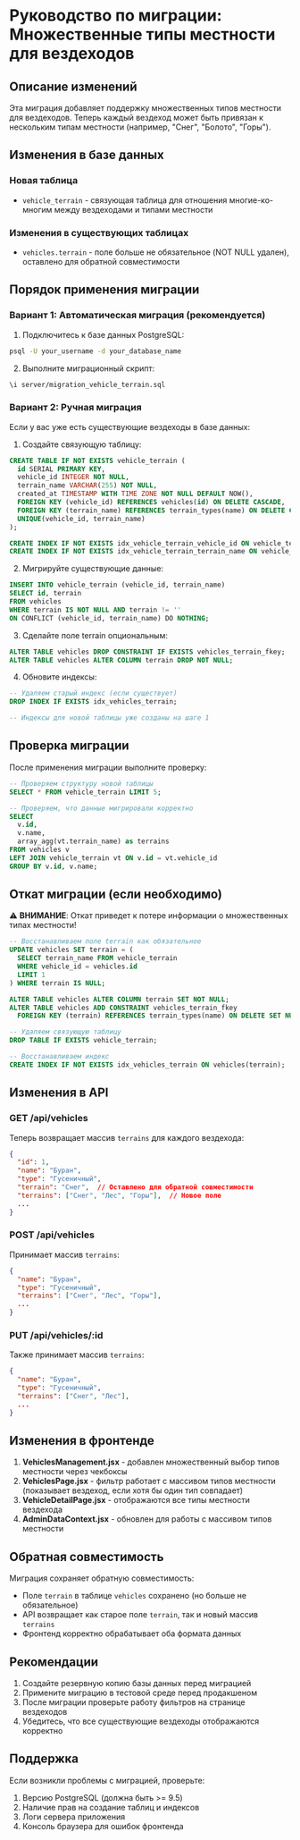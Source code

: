 # Руководство по миграции: Множественные типы местности для вездеходов

## Описание изменений

Эта миграция добавляет поддержку множественных типов местности для вездеходов. Теперь каждый вездеход может быть привязан к нескольким типам местности (например, "Снег", "Болото", "Горы").

## Изменения в базе данных

### Новая таблица
- `vehicle_terrain` - связующая таблица для отношения многие-ко-многим между вездеходами и типами местности

### Изменения в существующих таблицах
- `vehicles.terrain` - поле больше не обязательное (NOT NULL удален), оставлено для обратной совместимости

## Порядок применения миграции

### Вариант 1: Автоматическая миграция (рекомендуется)

1. Подключитесь к базе данных PostgreSQL:
```bash
psql -U your_username -d your_database_name
```

2. Выполните миграционный скрипт:
```bash
\i server/migration_vehicle_terrain.sql
```

### Вариант 2: Ручная миграция

Если у вас уже есть существующие вездеходы в базе данных:

1. Создайте связующую таблицу:
```sql
CREATE TABLE IF NOT EXISTS vehicle_terrain (
  id SERIAL PRIMARY KEY,
  vehicle_id INTEGER NOT NULL,
  terrain_name VARCHAR(255) NOT NULL,
  created_at TIMESTAMP WITH TIME ZONE NOT NULL DEFAULT NOW(),
  FOREIGN KEY (vehicle_id) REFERENCES vehicles(id) ON DELETE CASCADE,
  FOREIGN KEY (terrain_name) REFERENCES terrain_types(name) ON DELETE CASCADE,
  UNIQUE(vehicle_id, terrain_name)
);

CREATE INDEX IF NOT EXISTS idx_vehicle_terrain_vehicle_id ON vehicle_terrain(vehicle_id);
CREATE INDEX IF NOT EXISTS idx_vehicle_terrain_terrain_name ON vehicle_terrain(terrain_name);
```

2. Мигрируйте существующие данные:
```sql
INSERT INTO vehicle_terrain (vehicle_id, terrain_name)
SELECT id, terrain 
FROM vehicles 
WHERE terrain IS NOT NULL AND terrain != ''
ON CONFLICT (vehicle_id, terrain_name) DO NOTHING;
```

3. Сделайте поле terrain опциональным:
```sql
ALTER TABLE vehicles DROP CONSTRAINT IF EXISTS vehicles_terrain_fkey;
ALTER TABLE vehicles ALTER COLUMN terrain DROP NOT NULL;
```

4. Обновите индексы:
```sql
-- Удаляем старый индекс (если существует)
DROP INDEX IF EXISTS idx_vehicles_terrain;

-- Индексы для новой таблицы уже созданы на шаге 1
```

## Проверка миграции

После применения миграции выполните проверку:

```sql
-- Проверяем структуру новой таблицы
SELECT * FROM vehicle_terrain LIMIT 5;

-- Проверяем, что данные мигрировали корректно
SELECT 
  v.id, 
  v.name, 
  array_agg(vt.terrain_name) as terrains
FROM vehicles v
LEFT JOIN vehicle_terrain vt ON v.id = vt.vehicle_id
GROUP BY v.id, v.name;
```

## Откат миграции (если необходимо)

⚠️ **ВНИМАНИЕ**: Откат приведет к потере информации о множественных типах местности!

```sql
-- Восстанавливаем поле terrain как обязательное
UPDATE vehicles SET terrain = (
  SELECT terrain_name FROM vehicle_terrain 
  WHERE vehicle_id = vehicles.id 
  LIMIT 1
) WHERE terrain IS NULL;

ALTER TABLE vehicles ALTER COLUMN terrain SET NOT NULL;
ALTER TABLE vehicles ADD CONSTRAINT vehicles_terrain_fkey 
  FOREIGN KEY (terrain) REFERENCES terrain_types(name) ON DELETE SET NULL;

-- Удаляем связующую таблицу
DROP TABLE IF EXISTS vehicle_terrain;

-- Восстанавливаем индекс
CREATE INDEX IF NOT EXISTS idx_vehicles_terrain ON vehicles(terrain);
```

## Изменения в API

### GET /api/vehicles
Теперь возвращает массив `terrains` для каждого вездехода:
```json
{
  "id": 1,
  "name": "Буран",
  "type": "Гусеничный",
  "terrain": "Снег",  // Оставлено для обратной совместимости
  "terrains": ["Снег", "Лес", "Горы"],  // Новое поле
  ...
}
```

### POST /api/vehicles
Принимает массив `terrains`:
```json
{
  "name": "Буран",
  "type": "Гусеничный",
  "terrains": ["Снег", "Лес", "Горы"],
  ...
}
```

### PUT /api/vehicles/:id
Также принимает массив `terrains`:
```json
{
  "name": "Буран",
  "type": "Гусеничный",
  "terrains": ["Снег", "Лес"],
  ...
}
```

## Изменения в фронтенде

1. **VehiclesManagement.jsx** - добавлен множественный выбор типов местности через чекбоксы
2. **VehiclesPage.jsx** - фильтр работает с массивом типов местности (показывает вездеход, если хотя бы один тип совпадает)
3. **VehicleDetailPage.jsx** - отображаются все типы местности вездехода
4. **AdminDataContext.jsx** - обновлен для работы с массивом типов местности

## Обратная совместимость

Миграция сохраняет обратную совместимость:
- Поле `terrain` в таблице `vehicles` сохранено (но больше не обязательное)
- API возвращает как старое поле `terrain`, так и новый массив `terrains`
- Фронтенд корректно обрабатывает оба формата данных

## Рекомендации

1. Создайте резервную копию базы данных перед миграцией
2. Примените миграцию в тестовой среде перед продакшеном
3. После миграции проверьте работу фильтров на странице вездеходов
4. Убедитесь, что все существующие вездеходы отображаются корректно

## Поддержка

Если возникли проблемы с миграцией, проверьте:
1. Версию PostgreSQL (должна быть >= 9.5)
2. Наличие прав на создание таблиц и индексов
3. Логи сервера приложения
4. Консоль браузера для ошибок фронтенда

